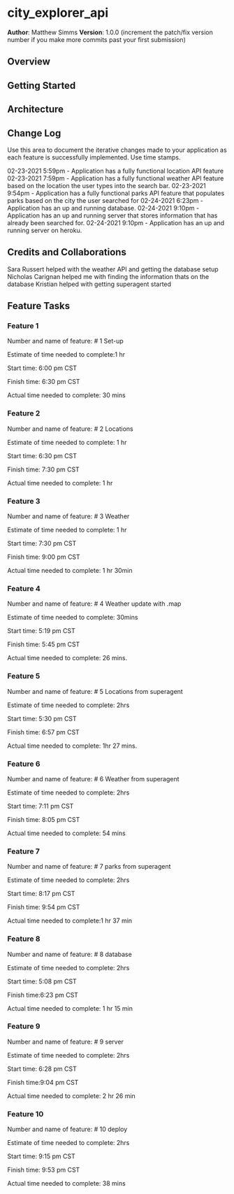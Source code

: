 # city_explorer_api

**Author**: Matthew Simms
**Version**: 1.0.0 (increment the patch/fix version number if you make more commits past your first submission)

## Overview
<!-- Provide a high level overview of what this application is and why you are building it, beyond the fact that it's an assignment for this class. (i.e. What's your problem domain?) -->

## Getting Started
<!-- What are the steps that a user must take in order to build this app on their own machine and get it running? -->

## Architecture
<!-- Provide a detailed description of the application design. What technologies (languages, libraries, etc) you're using, and any other relevant design information. -->

## Change Log

Use this area to document the iterative changes made to your application as each feature is successfully implemented. Use time stamps.

02-23-2021 5:59pm - Application has a fully functional location API feature
02-23-2021 7:59pm - Application has a fully functional weather API feature based on the location the user types into the search bar.
02-23-2021 9:54pm - Application has a fully functional parks API feature that populates parks based on the city the user searched for
02-24-2021 6:23pm - Application has an up and running database. 
02-24-2021 9:10pm - Application has an up and running server that stores information that has already been searched for.
02-24-2021 9:10pm - Application has an up and running server on heroku. 

## Credits and Collaborations

Sara Russert helped with the weather API and getting the database setup
Nicholas Carignan helped me with finding the information thats on the database
Kristian  helped with getting superagent started



## Feature Tasks 

### Feature 1
Number and name of feature: # 1 Set-up

Estimate of time needed to complete:1 hr

Start time: 6:00 pm CST

Finish time: 6:30 pm CST

Actual time needed to complete: 30 mins

### Feature 2
Number and name of feature: # 2 Locations

Estimate of time needed to complete: 1 hr

Start time: 6:30 pm CST

Finish time: 7:30 pm CST

Actual time needed to complete: 1 hr

### Feature 3
Number and name of feature: # 3 Weather

Estimate of time needed to complete: 1 hr

Start time: 7:30 pm CST

Finish time: 9:00 pm CST

Actual time needed to complete: 1 hr 30min

### Feature 4
Number and name of feature: # 4 Weather update with .map

Estimate of time needed to complete: 30mins

Start time: 5:19 pm CST

Finish time: 5:45 pm CST

Actual time needed to complete: 26 mins. 

### Feature 5
Number and name of feature: # 5 Locations from superagent

Estimate of time needed to complete: 2hrs

Start time: 5:30 pm CST

Finish time: 6:57 pm CST

Actual time needed to complete: 1hr 27 mins. 

### Feature 6
Number and name of feature: # 6 Weather from superagent

Estimate of time needed to complete: 2hrs

Start time: 7:11 pm CST

Finish time: 8:05 pm CST

Actual time needed to complete: 54 mins  

### Feature 7
Number and name of feature: # 7 parks from superagent

Estimate of time needed to complete: 2hrs

Start time: 8:17 pm CST

Finish time: 9:54 pm CST

Actual time needed to complete:1 hr 37 min

### Feature 8
Number and name of feature: # 8 database

Estimate of time needed to complete: 2hrs

Start time: 5:08 pm CST

Finish time:6:23 pm CST

Actual time needed to complete: 1 hr 15 min

### Feature 9
Number and name of feature: # 9 server

Estimate of time needed to complete: 2hrs

Start time: 6:28 pm CST

Finish time:9:04 pm CST

Actual time needed to complete: 2 hr 26 min

### Feature 10
Number and name of feature: # 10 deploy

Estimate of time needed to complete: 2hrs

Start time: 9:15 pm CST

Finish time: 9:53 pm CST

Actual time needed to complete: 38 mins
